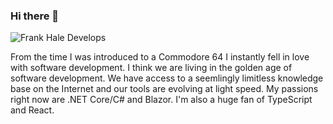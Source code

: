 ### Hi there 👋

![Frank Hale Develops](https://github.com/frankhale/frankhale/blob/master/frank-hale-develops.png)

From the time I was introduced to a Commodore 64 I instantly fell in love with software development. I think we are living in the golden age of software development. We have access to a seemlingly limitless knowledge base on the Internet and our tools are evolving at light speed. My passions right now are .NET Core/C# and Blazor. I'm also a huge fan of TypeScript and React. 
